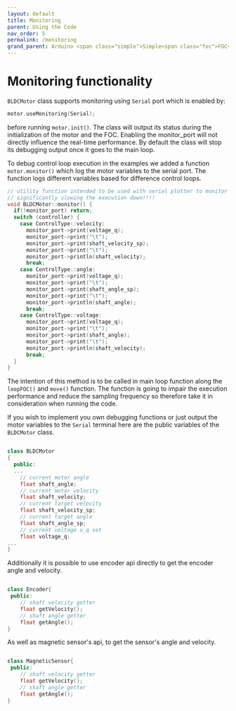 ```yaml
---
layout: default
title: Monitoring
parent: Using the Code
nav_order: 5
permalink: /monitoring
grand_parent: Arduino <span class="simple">Simple<span class="foc">FOC</span>library</span> 
---
```



# Monitoring functionality

`BLDCMotor` class supports monitoring using `Serial` port which is enabled by:
```cpp
motor.useMonitoring(Serial);
```
before running `motor.init()`.
The class will output its status during the initialization of the motor and the FOC. Enabling the monitor_port will not directly influence the real-time performance. By default the class will stop its debugging output once it goes to the main loop.

To debug control loop execution in the examples we added a function `motor.monitor()` which log the motor variables to the serial port. The function logs different variables based for difference control loops.
```cpp
// utility function intended to be used with serial plotter to monitor motor variables
// significantly slowing the execution down!!!!
void BLDCMotor::monitor() {
  if(!monitor_port) return;
  switch (controller) {
    case ControlType::velocity:
      monitor_port->print(voltage_q);
      monitor_port->print("\t");
      monitor_port->print(shaft_velocity_sp);
      monitor_port->print("\t");
      monitor_port->println(shaft_velocity);
      break;
    case ControlType::angle:
      monitor_port->print(voltage_q);
      monitor_port->print("\t");
      monitor_port->print(shaft_angle_sp);
      monitor_port->print("\t");
      monitor_port->println(shaft_angle);
      break;
    case ControlType::voltage:
      monitor_port->print(voltage_q);
      monitor_port->print("\t");
      monitor_port->print(shaft_angle);
      monitor_port->print("\t");
      monitor_port->println(shaft_velocity);
      break;
  }
}
```
The intention of this method is to be called in main loop function along the `loopFOC()` and `move()` function. The function is going to impair the execution performance and reduce the sampling frequency so therefore take it in consideration when running the code. 

If you wish to implement you own debugging functions or just output the motor variables to the `Serial` terminal here are the public variables of the `BLDCMotor` class.


```cpp

class BLDCMotor
{
  public:
  ...
    // current motor angle
    float shaft_angle;
    // current motor velocity 
    float shaft_velocity;
    // current target velocity
    float shaft_velocity_sp;
    // current target angle
    float shaft_angle_sp;
    // current voltage u_q set
    float voltage_q;
...
}
```
Additionally it is possible to use encoder api directly to get the encoder angle and velocity. 
```cpp

class Encoder{
 public:
    // shaft velocity getter
    float getVelocity();
	// shaft angle getter
    float getAngle();
}
```
As well as magnetic sensor's api, to get the sensor's angle and velocity. 
```cpp

class MagneticSensor{
 public:
    // shaft velocity getter
    float getVelocity();
	// shaft angle getter
    float getAngle();
}
```